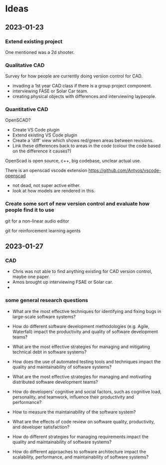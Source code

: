# Ideas

## 2023-01-23

### Extend existing project 

One mentioned was a 2d shooter. 

### Qualitative CAD

Survey for how people are currently doing version control for CAD.

- invading a 1st year CAD class if there is a group project component.
- interviewing FASE or Solar Car team.
- creating physical objects with differences and interviewing laypeople.

### Quantitative CAD

OpenSCAD? 
- Create VS Code plugin
- Extend existing VS Code plugin 
- Create a 'diff' view which shows red/green areas between revisions.
- Link these differences back to areas in the code (colour the code based on the difference it causes?)

OpenScad is open source, c++, big codebase, unclear actual use.

There is an openscad vscode extension https://github.com/Antyos/vscode-openscad
- not dead, not super active either.
- look at how models are rendered in this. 
### Create some sort of new version control and evaluate how people find it to use

git for a non-linear audio editor

git for reinforcement learning agents

## 2023-01-27

### CAD 

- Chris was not able to find anything existing for CAD version control, maybe one paper.
- Amos brought up interviewing FSAE or Solar car.
- 

### some general research questions
- What are the most effective techniques for identifying and fixing bugs in large-scale software systems?

- How do different software development methodologies (e.g. Agile, Waterfall) impact the productivity and quality of software development teams?

- What are the most effective strategies for managing and mitigating technical debt in software systems?

- How does the use of automated testing tools and techniques impact the quality and maintainability of software systems?

- What are the most effective strategies for managing and motivating distributed software development teams?

- How do developers’ cognitive and social factors, such as cognitive load, personality, and teamwork, influence their productivity and performance?

- How to measure the maintainability of the software system?

- What are the effects of code review on software quality, productivity, and developer satisfaction?

- How do different strategies for managing requirements impact the quality and maintainability of software systems?

- How do different approaches to software architecture impact the scalability, performance, and maintainability of software systems?




